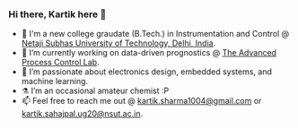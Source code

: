 ### Hi there, Kartik here 👋

- 📖 I'm a new college graudate (B.Tech.) in Instrumentation and Control @ [Netaji Subhas University of Technology, Delhi, India](http://nsut.ac.in).
- 🔭 I’m currently working on data-driven prognostics @ [The Advanced Process Control Lab](https://apclnsit.wordpress.com/).
- 🌱 I’m passionate about electronics design, embedded systems, and machine learning.
- ⚗️ I’m an occasional amateur chemist :P
- 📫 Feel free to reach me out @ kartik.sharma1004@gmail.com or kartik.sahajpal.ug20@nsut.ac.in.
